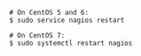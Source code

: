 
    # On CentOS 5 and 6:
    $ sudo service nagios restart

    # On CentOS 7:
    $ sudo systemctl restart nagios
